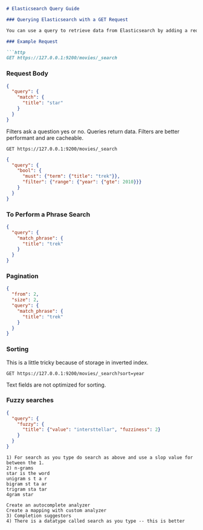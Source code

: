 ```markdown
# Elasticsearch Query Guide

### Querying Elasticsearch with a GET Request

You can use a query to retrieve data from Elasticsearch by adding a request body into a GET HTTP request.

### Example Request

```http
GET https://127.0.0.1:9200/movies/_search
```

### Request Body

```json
{
  "query": {
    "match": {
      "title": "star"
    }
  }
}
```

Filters ask a question yes or no.
Queries return data.
Filters are better performant and are cacheable.

```http
GET https://127.0.0.1:9200/movies/_search
```

```json
{
  "query": {
    "bool": {
      "must": {"term": {"title": "trek"}},
      "filter": {"range": {"year": {"gte": 2010}}}
    }
  }
}
```

### To Perform a Phrase Search

```json
{
  "query": {
    "match_phrase": {
      "title": "trek"
    }
  }
}
```


### Pagination

```json
{
  "from": 2,
  "size": 2,
  "query": {
    "match_phrase": {
      "title": "trek"
    }
  }
}
```


### Sorting
This is a little tricky because of storage in inverted index.
```http
GET https://127.0.0.1:9200/movies/_search?sort=year
```

Text fields are not optimized for sorting.

### Fuzzy searches

```json
{
  "query": {
    "fuzzy": {
      "title": {"value": "intersttellar", "fuzziness": 2}
    }
  }
}
```
```
1) For search as you type do search as above and use a slop value for between the 1.
2) n-grams
star is the word
unigram s t a r
bigram st ta ar
trigram sta tar
4gram star

Create an autocomplete analyzer
Create a mapping with custom analyzer
3) Completion suggestors
4) There is a datatype called search as you type -- this is better
```


